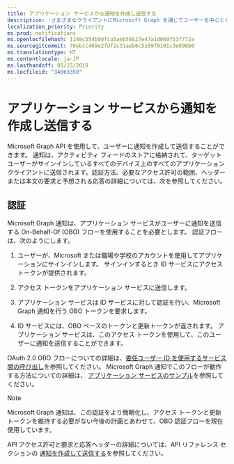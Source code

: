 ```yaml
---
title: アプリケーション サービスから通知を作成し送信する
description: 'さまざまなクライアントにMicrosoft Graph を通じてユーザーを中心とした通知を送信するアプリケーション サービスを設定する。 '
localization_priority: Priority
ms.prod: notifications
ms.openlocfilehash: 1148c554b90fca5aeb56627e47a1d060f53f772e
ms.sourcegitcommit: 70ebcc469e2fdf2c31aeb6c5169f0101c3e698b0
ms.translationtype: HT
ms.contentlocale: ja-JP
ms.lasthandoff: 05/15/2019
ms.locfileid: "34063350"
---
```

# <a name="create-and-send-a-notification-from-your-app-service"></a>アプリケーション サービスから通知を作成し送信する

Microsoft Graph API を使用して、ユーザーに通知を作成して送信することができます。 通知は、アクティビティ フィードのストアに格納されて、ターゲット ユーザーがサインインしているすべてのデバイス上のすべてのアプリケーション クライアントに送信されます。認証方法、必要なアクセス許可の範囲、ヘッダーまたは本文の要求と予想される応答の詳細については、次を参照してください。

## <a name="authentication"></a>認証

Microsoft Graph 通知は、アプリケーション サービスがユーザーに通知を送信する On-Behalf-Of (OBO) フローを使用することを必要とします。 認証フローは、次のようにします。

1.  ユーザーが、Microsoft または職場や学校のアカウントを使用してアプリケーションにサインインします。 サインインするとき ID サービスにアクセス トークンが提供されます。

2.  アクセス トークンをアプリケーション サービスに送信します。

3.  アプリケーション サービスは ID サービスに対して認証を行い、Microsoft Graph 通知を行う OBO トークンを要求します。

4.  ID サービスには、OBO ベースのトークンと更新トークンが返されます。 アプリケーション サービスは、このアクセス トークンを使用して、このユーザーに通知を送信することができます。

OAuth 2.0 OBO フローについての詳細は、[委任ユーザー ID を使用するサービス間の呼び出し](https://docs.microsoft.com/ja-JP/azure/active-directory/develop/v1-oauth2-on-behalf-of-flow)を参照してください。 Microsoft Graph 通知でこのフローが動作する方法についての詳細は、 [アプリケーション サービスのサンプル](https://aka.ms/gnsample-appservice)を参照してください。

> [!NOTE]
> Microsoft Graph 通知は、この認証をより簡略化し、アクセス トークンと更新トークンを維持する必要がない今後の計画とあわせて、OBO 認証フローを現在使用しています。

API アクセス許可と要求と応答ヘッダーの詳細については、API リファレンス セクションの [通知を作成して送信する](/graph/api/notifications-post)を参照してください。 
